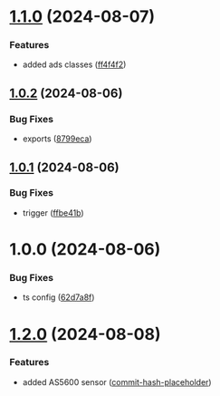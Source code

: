 # [1.1.0](https://github.com/Neoxi-io/hardware-ts/compare/v1.0.2...v1.1.0) (2024-08-07)


### Features

* added ads classes ([ff4f4f2](https://github.com/Neoxi-io/hardware-ts/commit/ff4f4f26864c2d193a778a15a30e682d1974f71e))

## [1.0.2](https://github.com/Neoxi-io/hardware-ts/compare/v1.0.1...v1.0.2) (2024-08-06)


### Bug Fixes

* exports ([8799eca](https://github.com/Neoxi-io/hardware-ts/commit/8799eca066f4b18f3ac1f34659c02490d3b1cc89))

## [1.0.1](https://github.com/Neoxi-io/hardware-ts/compare/v1.0.0...v1.0.1) (2024-08-06)


### Bug Fixes

* trigger ([ffbe41b](https://github.com/Neoxi-io/hardware-ts/commit/ffbe41bdaac8ef5d4d176c750379c54772aa7f29))

# 1.0.0 (2024-08-06)


### Bug Fixes

* ts config ([62d7a8f](https://github.com/Neoxi-io/hardware-ts/commit/62d7a8fcc50f8015ffb2e226bda7bd42f3184695))

# [1.2.0](https://github.com/Neoxi-io/hardware-ts/compare/v1.1.0...v1.2.0) (2024-08-08)


### Features

* added AS5600 sensor ([commit-hash-placeholder](https://github.com/Neoxi-io/hardware-ts/commit/commit-hash-placeholder))
